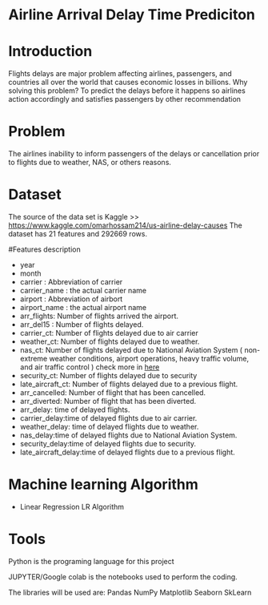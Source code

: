 # Airline Arrival Delay Time Prediciton


# Introduction

Flights delays are major problem affecting airlines, passengers, and countries all over the world that causes economic losses in billions.
Why solving this problem? To predict the delays before it happens so airlines action accordingly and satisfies passengers by other recommendation


# Problem

The airlines inability to inform passengers of the delays or cancellation prior to flights due to weather, NAS, or others reasons.


# Dataset

The source of the data set is Kaggle >> https://www.kaggle.com/omarhossam214/us-airline-delay-causes
The dataset has 21 features and 292669 rows.

#Features description

* year 
* month 
* carrier : Abbreviation of carrier 
* carrier_name : the actual carrier name 
* airport : Abbreviation of airbort 
* airport_name : the actual airport name 
* arr_flights: Number of flights arrived the airport.
* arr_del15 : Number of flights delayed.
* carrier_ct: Number of flights delayed due to air carrier
* weather_ct: Number of flights delayed due to weather.
* nas_ct: Number of flights delayed due to National Aviation System ( non-extreme weather conditions, airport operations, heavy traffic volume, and air traffic control ) check more in [here](https://www.bts.gov/topics/airlines-and-airports/understanding-reporting-causes-flight-delays-and-cancellations#:~:text=National%20Aviation%20System%20(NAS)%3A,volume%2C%20and%20air%20traffic%20control.)
* security_ct: Number of flights delayed due to security 
* late_aircraft_ct: Number of flights delayed due to a previous flight.
* arr_cancelled: Number of  flight that has been cancelled.
* arr_diverted: Number of  flight that has been diverted.
* arr_delay: time of delayed flights.
* carrier_delay:time  of delayed flights due to air carrier.
* weather_delay: time of delayed flights due to weather.
* nas_delay:time of delayed flights due to National Aviation System.
* security_delay:time of delayed flights due to security.
* late_aircraft_delay:time of delayed flights due to a previous flight.


# Machine learning  Algorithm
- Linear Regression LR Algorithm


# Tools

Python is the programing language for this project

JUPYTER/Google colab is the notebooks used to perform the coding. 

The libraries will be used are:
Pandas
NumPy
Matplotlib
Seaborn
SkLearn



